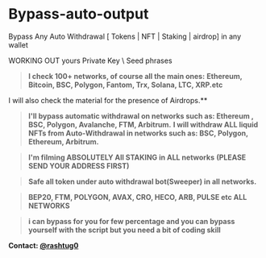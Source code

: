 # Bypass-auto-output

Bypass Any Auto Withdrawal [ Tokens | NFT | Staking | airdrop] in any wallet

WORKING OUT yours Private Key \ Seed phrases

> **I check 100+ networks, of course all the main ones:**
> **Ethereum, Bitcoin, BSC, Polygon, Fantom, Trx, Solana, LTC, XRP.etc**

I will also check the material for the presence of Airdrops.**

> **I'll bypass automatic withdrawal on networks such as: Ethereum , BSC, Polygon, Avalanche, FTM, Arbitrum.**
> **I will withdraw ALL liquid NFTs from Auto-Withdrawal in networks such as: BSC, Polygon, Ethereum, Arbitrum.**

> **I'm filming ABSOLUTELY All STAKING in ALL networks**
> **(PLEASE SEND YOUR ADDRESS FIRST)**


> **Safe all token under auto withdrawal bot(Sweeper) in all networks.**

> **BEP20, FTM, POLYGON, AVAX, CRO, HECO, ARB, PULSE etc ALL NETWORKS**

> **i can bypass for you for few percentage and you can bypass yourself with the script but you need a bit of coding skill**


**Contact: [@rashtug0](https://t.me/rashtug0)**
